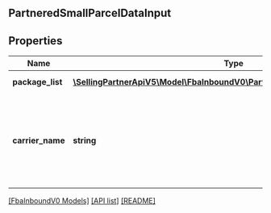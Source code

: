 ## PartneredSmallParcelDataInput

## Properties

Name | Type | Description | Notes
------------ | ------------- | ------------- | -------------
**package_list** | [**\SellingPartnerApiV5\Model\FbaInboundV0\PartneredSmallParcelPackageInput[]**](PartneredSmallParcelPackageInput.md) | A list of dimensions and weight information for packages. | [optional]
**carrier_name** | **string** | The Amazon-partnered carrier to use for the inbound shipment. **`CarrierName`** values in France (FR), Italy (IT), Spain (ES), the United Kingdom (UK), and the United States (US): `UNITED_PARCEL_SERVICE_INC`. <br> **`CarrierName`** values in Germany (DE): `DHL_STANDARD`,`UNITED_PARCEL_SERVICE_INC`. <br>Default: `UNITED_PARCEL_SERVICE_INC`. | [optional]

[[FbaInboundV0 Models]](../) [[API list]](../../Api) [[README]](../../../README.md)
